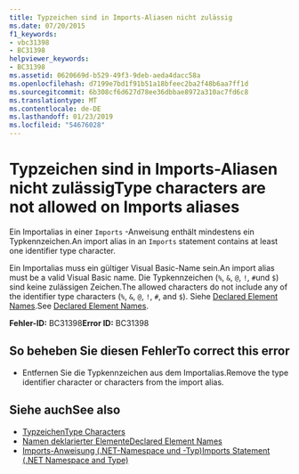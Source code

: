 ```yaml
---
title: Typzeichen sind in Imports-Aliasen nicht zulässig
ms.date: 07/20/2015
f1_keywords:
- vbc31398
- BC31398
helpviewer_keywords:
- BC31398
ms.assetid: 0620669d-b529-49f3-9deb-aeda4dacc58a
ms.openlocfilehash: d7199e7bd1f91b51a18bfeec2ba2f48b6aa7ff1d
ms.sourcegitcommit: 6b308cf6d627d78ee36dbbae8972a310ac7fd6c8
ms.translationtype: MT
ms.contentlocale: de-DE
ms.lasthandoff: 01/23/2019
ms.locfileid: "54676028"
---
```

# <a name="type-characters-are-not-allowed-on-imports-aliases"></a><span data-ttu-id="13db9-102">Typzeichen sind in Imports-Aliasen nicht zulässig</span><span class="sxs-lookup"><span data-stu-id="13db9-102">Type characters are not allowed on Imports aliases</span></span>
<span data-ttu-id="13db9-103">Ein Importalias in einer `Imports` -Anweisung enthält mindestens ein Typkennzeichen.</span><span class="sxs-lookup"><span data-stu-id="13db9-103">An import alias in an `Imports` statement contains at least one identifier type character.</span></span>  
  
 <span data-ttu-id="13db9-104">Ein Importalias muss ein gültiger Visual Basic-Name sein.</span><span class="sxs-lookup"><span data-stu-id="13db9-104">An import alias must be a valid Visual Basic name.</span></span> <span data-ttu-id="13db9-105">Die Typkennzeichen (`%`, `&`, `@`, `!`, `#`und `$`) sind keine zulässigen Zeichen.</span><span class="sxs-lookup"><span data-stu-id="13db9-105">The allowed characters do not include any of the identifier type characters (`%`, `&`, `@`, `!`, `#`, and `$`).</span></span> <span data-ttu-id="13db9-106">Siehe [Declared Element Names](../../visual-basic/programming-guide/language-features/declared-elements/declared-element-names.md).</span><span class="sxs-lookup"><span data-stu-id="13db9-106">See [Declared Element Names](../../visual-basic/programming-guide/language-features/declared-elements/declared-element-names.md).</span></span>  
  
 <span data-ttu-id="13db9-107">**Fehler-ID:** BC31398</span><span class="sxs-lookup"><span data-stu-id="13db9-107">**Error ID:** BC31398</span></span>  
  
## <a name="to-correct-this-error"></a><span data-ttu-id="13db9-108">So beheben Sie diesen Fehler</span><span class="sxs-lookup"><span data-stu-id="13db9-108">To correct this error</span></span>  
  
-   <span data-ttu-id="13db9-109">Entfernen Sie die Typkennzeichen aus dem Importalias.</span><span class="sxs-lookup"><span data-stu-id="13db9-109">Remove the type identifier character or characters from the import alias.</span></span>  
  
## <a name="see-also"></a><span data-ttu-id="13db9-110">Siehe auch</span><span class="sxs-lookup"><span data-stu-id="13db9-110">See also</span></span>
- [<span data-ttu-id="13db9-111">Typzeichen</span><span class="sxs-lookup"><span data-stu-id="13db9-111">Type Characters</span></span>](../../visual-basic/programming-guide/language-features/data-types/type-characters.md)
- [<span data-ttu-id="13db9-112">Namen deklarierter Elemente</span><span class="sxs-lookup"><span data-stu-id="13db9-112">Declared Element Names</span></span>](../../visual-basic/programming-guide/language-features/declared-elements/declared-element-names.md)
- [<span data-ttu-id="13db9-113">Imports-Anweisung (.NET-Namespace und -Typ)</span><span class="sxs-lookup"><span data-stu-id="13db9-113">Imports Statement (.NET Namespace and Type)</span></span>](../../visual-basic/language-reference/statements/imports-statement-net-namespace-and-type.md)

